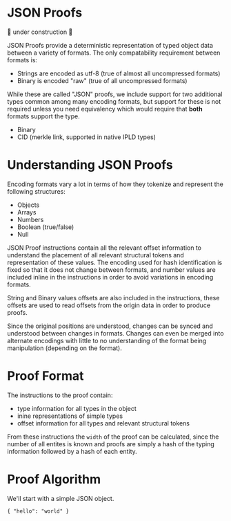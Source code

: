 # JSON Proofs

🚧 under construction 🚧

JSON Proofs provide a deterministic representation of typed
object data between a variety of formats. The only compatability
requirement between formats is:

* Strings are encoded as utf-8 (true of almost all uncompressed formats)
* Binary is encoded "raw" (true of all uncompressed formats)

While these are called "JSON" proofs, we include support for two
additional types common among many encoding formats, but support
for these is not required unless you need equivalency which would
require that **both** formats support the type.
* Binary
* CID (merkle link, supported in native IPLD types)

# Understanding JSON Proofs

Encoding formats vary a lot in terms of how they tokenize and represent the
following structures:
* Objects
* Arrays
* Numbers
* Boolean (true/false)
* Null

JSON Proof instructions contain all the relevant offset information to
understand the placement of all relevant structural tokens and representation
of these values. The encoding used for hash identification is fixed so that it
does not change between formats, and number values are included inline in
the instructions in order to avoid variations in encoding formats.

String and Binary values offsets are also included in the instructions, these
offsets are used to read offsets from the origin data in order to produce
proofs.

Since the original positions are understood, changes can be synced and
understood between changes in formats. Changes can even be merged into
alternate encodings with little to no understanding of the format
being manipulation (depending on the format).

# Proof Format

The instructions to the proof contain:
* type information for all types in the object
* inine representations of simple types
* offset information for all types and relevant structural tokens

From these instructions the `width` of the proof can be calculated,
since the number of all entites is known and proofs are simply
a hash of the typing information followed by a hash of each entity.

# Proof Algorithm

We'll start with a simple JSON object.

`{ "hello": "world" }`
